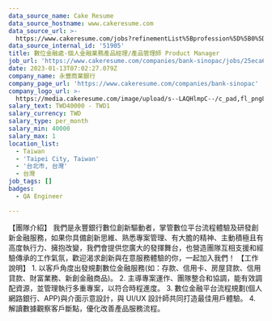 ```yaml
---
data_source_name: Cake Resume
data_source_hostname: www.cakeresume.com
data_source_url: >-
  https://www.cakeresume.com/jobs?refinementList%5Bprofession%5D%5B0%5D=engineering_qa-engineer&refinementList%5Bsalary_type%5D=per_month&refinementList%5Bsalary_currency%5D=TWD&range%5Bsalary_range%5D%5Bmax%5D=600000
data_source_internal_id: '51905'
title: 數位金融處-個人金融業務產品經理/產品管理師 Product Manager
job_url: 'https://www.cakeresume.com/companies/bank-sinopac/jobs/25eca6'
date: 2023-01-13T07:02:27.079Z
company_name: 永豐商業銀行
company_page_url: 'https://www.cakeresume.com/companies/bank-sinopac'
company_logo_url: >-
  https://media.cakeresume.com/image/upload/s--LAQHlmpC--/c_pad,fl_png8,h_200,w_200/v1587440067/gwlaoecacjdvqwtejhl3.png
salary_text: TWD40000 - TWD1
salary_currency: TWD
salary_type: per_month
salary_min: 40000
salary_max: 1
location_list:
  - Taiwan
  - 'Taipei City, Taiwan'
  - '台北市, 台灣'
  - 台灣
job_tags: []
badges:
  - QA Engineer

---
```


【團隊介紹】 我們是永豐銀行數位創新驅動者，掌管數位平台流程體驗及研發創新金融服務，如果你具備創新思維、熟悉專案管理、有大膽的精神、主動積極且有高度執行力、擁抱改變，我們會提供您廣大的發揮舞台，也營造團隊互相支援和經驗傳承的工作氣氛，歡迎渴求創新與在意服務體驗的你，一起加入我們！ 【工作說明】 1. 以客戶角度出發規劃數位金融服務(如：存款、信用卡、房屋貸款、信用貸款、財富業務、新創金融商品)。 2. 主導專案運作、團隊整合和協調，能有效調配資源，並管理執行多重專案，以符合時程進度。 3. 數位金融平台流程規劃(個人網路銀行、APP)與介面示意設計，與 UI/UX 設計師共同打造最佳用戶體驗。 4. 解讀數據觀察客戶斷點，優化改善產品服務流程。